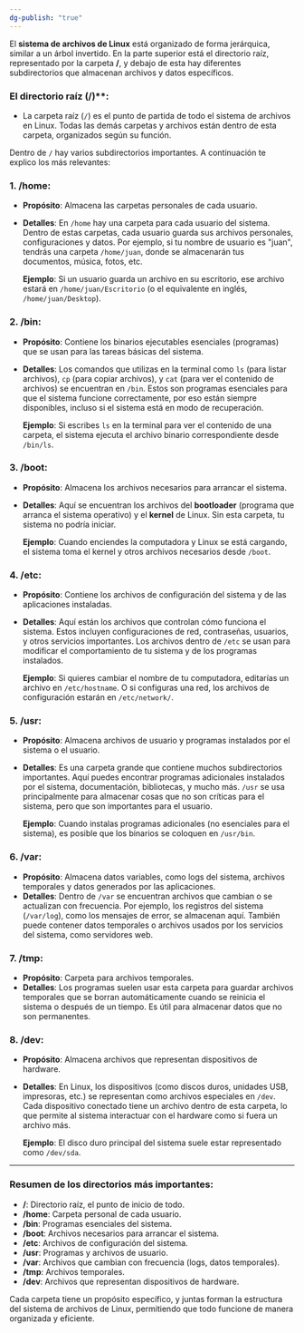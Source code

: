 ```yaml
---
dg-publish: "true"
---
```

El **sistema de archivos de Linux** está organizado de forma jerárquica, similar a un árbol invertido. En la parte superior está el directorio raíz, representado por la carpeta **/**, y debajo de esta hay diferentes subdirectorios que almacenan archivos y datos específicos.

### **El directorio raíz (/**)**:

- La carpeta raíz (`/`) es el punto de partida de todo el sistema de archivos en Linux. Todas las demás carpetas y archivos están dentro de esta carpeta, organizados según su función.

Dentro de `/` hay varios subdirectorios importantes. A continuación te explico los más relevantes:

### **1. /home**:

- **Propósito**: Almacena las carpetas personales de cada usuario.

- **Detalles**: En `/home` hay una carpeta para cada usuario del sistema. Dentro de estas carpetas, cada usuario guarda sus archivos personales, configuraciones y datos. Por ejemplo, si tu nombre de usuario es "juan", tendrás una carpeta `/home/juan`, donde se almacenarán tus documentos, música, fotos, etc.
   
   **Ejemplo**: Si un usuario guarda un archivo en su escritorio, ese archivo estará en `/home/juan/Escritorio` (o el equivalente en inglés, `/home/juan/Desktop`).


### **2. /bin**:

- **Propósito**: Contiene los binarios ejecutables esenciales (programas) que se usan para las tareas básicas del sistema.

- **Detalles**: Los comandos que utilizas en la terminal como `ls` (para listar archivos), `cp` (para copiar archivos), y `cat` (para ver el contenido de archivos) se encuentran en `/bin`. Estos son programas esenciales para que el sistema funcione correctamente, por eso están siempre disponibles, incluso si el sistema está en modo de recuperación.
   
  **Ejemplo**: Si escribes `ls` en la terminal para ver el contenido de una carpeta, el sistema ejecuta el archivo binario correspondiente desde `/bin/ls`.


### **3. /boot**:

- **Propósito**: Almacena los archivos necesarios para arrancar el sistema.

- **Detalles**: Aquí se encuentran los archivos del **bootloader** (programa que arranca el sistema operativo) y el **kernel** de Linux. Sin esta carpeta, tu sistema no podría iniciar.

   **Ejemplo**: Cuando enciendes la computadora y Linux se está cargando, el sistema toma el kernel y otros archivos necesarios desde `/boot`.
   

### **4. /etc**:

- **Propósito**: Contiene los archivos de configuración del sistema y de las aplicaciones instaladas.

- **Detalles**: Aquí están los archivos que controlan cómo funciona el sistema. Estos incluyen configuraciones de red, contraseñas, usuarios, y otros servicios importantes. Los archivos dentro de `/etc` se usan para modificar el comportamiento de tu sistema y de los programas instalados.

   **Ejemplo**: Si quieres cambiar el nombre de tu computadora, editarías un archivo en `/etc/hostname`. O si configuras una red, los archivos de configuración estarán en `/etc/network/`.


### **5. /usr**:

- **Propósito**: Almacena archivos de usuario y programas instalados por el sistema o el usuario.
   
- **Detalles**: Es una carpeta grande que contiene muchos subdirectorios importantes. Aquí puedes encontrar programas adicionales instalados por el sistema, documentación, bibliotecas, y mucho más. `/usr` se usa principalmente para almacenar cosas que no son críticas para el sistema, pero que son importantes para el usuario.

   **Ejemplo**: Cuando instalas programas adicionales (no esenciales para el sistema), es posible que los binarios se coloquen en `/usr/bin`.

### **6. /var**:

- **Propósito**: Almacena datos variables, como logs del sistema, archivos temporales y datos generados por las aplicaciones.
- **Detalles**: Dentro de `/var` se encuentran archivos que cambian o se actualizan con frecuencia. Por ejemplo, los registros del sistema (`/var/log`), como los mensajes de error, se almacenan aquí. También puede contener datos temporales o archivos usados por los servicios del sistema, como servidores web.

### **7. /tmp**:

- **Propósito**: Carpeta para archivos temporales.
- **Detalles**: Los programas suelen usar esta carpeta para guardar archivos temporales que se borran automáticamente cuando se reinicia el sistema o después de un tiempo. Es útil para almacenar datos que no son permanentes.

### **8. /dev**:

- **Propósito**: Almacena archivos que representan dispositivos de hardware.

- **Detalles**: En Linux, los dispositivos (como discos duros, unidades USB, impresoras, etc.) se representan como archivos especiales en `/dev`. Cada dispositivo conectado tiene un archivo dentro de esta carpeta, lo que permite al sistema interactuar con el hardware como si fuera un archivo más.
   
   **Ejemplo**: El disco duro principal del sistema suele estar representado como `/dev/sda`.
   

---

### Resumen de los directorios más importantes:

- **/**: Directorio raíz, el punto de inicio de todo.
- **/home**: Carpeta personal de cada usuario.
- **/bin**: Programas esenciales del sistema.
- **/boot**: Archivos necesarios para arrancar el sistema.
- **/etc**: Archivos de configuración del sistema.
- **/usr**: Programas y archivos de usuario.
- **/var**: Archivos que cambian con frecuencia (logs, datos temporales).
- **/tmp**: Archivos temporales.
- **/dev**: Archivos que representan dispositivos de hardware.

Cada carpeta tiene un propósito específico, y juntas forman la estructura del sistema de archivos de Linux, permitiendo que todo funcione de manera organizada y eficiente.